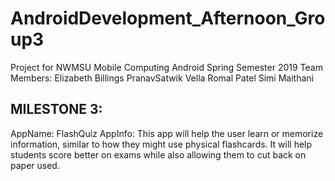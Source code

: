 # AndroidDevelopment_Afternoon_Group3
Project for NWMSU Mobile Computing Android Spring Semester 2019
Team Members:
Elizabeth Billings
PranavSatwik Vella
Romal Patel
Simi Maithani
## MILESTONE 3:
AppName: FlashQuiz
AppInfo: This app will help the user learn or memorize information, similar to how they might use physical flashcards. It will help students score better on exams while also allowing them to cut back on paper used.


